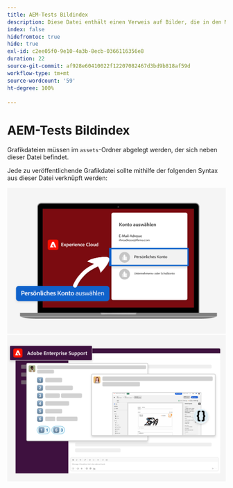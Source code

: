```yaml
---
title: AEM-Tests Bildindex
description: Diese Datei enthält einen Verweis auf Bilder, die in den Marketing-Materialien für AEM-Tests verwendet werden.
index: false
hidefromtoc: true
hide: true
exl-id: c2ee05f0-9e10-4a3b-8ecb-0366116356e8
duration: 22
source-git-commit: af928e60410022f12207082467d3bd9b818af59d
workflow-type: tm+mt
source-wordcount: '59'
ht-degree: 100%

---
```


# AEM-Tests Bildindex

Grafikdateien müssen im `assets`-Ordner abgelegt werden, der sich neben dieser Datei befindet.

Jede zu veröffentlichende Grafikdatei sollte mithilfe der folgenden Syntax aus dieser Datei verknüpft werden:

![Test fertig E-Mail-Bild persönliches Konto](./assets/select-personal-account.png)
![Slack-E-Mail-Bild](./assets/Slack-email-image.png)
